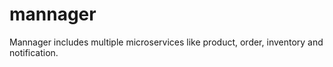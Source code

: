 # mannager

Mannager includes multiple microservices like product, order, inventory and notification.
